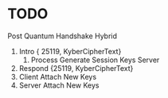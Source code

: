 # TODO
Post Quantum Handshake Hybrid
1) Intro { 25119, KyberCipherText}
	1) Process Generate Session Keys Server
2) Respond {25119, KyberCipherText}
3) Client Attach New Keys
4) Server Attach New Keys
